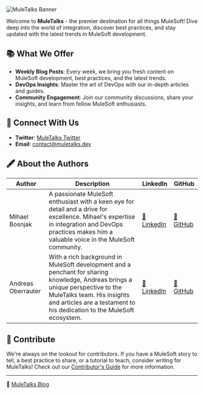 ![MuleTalks Banner](https://muletalks.dev/wp-content/uploads/2023/08/White-Minimalist-Business-Logo-3602288489-e1692105362512.png)

Welcome to **MuleTalks** - the premier destination for all things MuleSoft! Dive deep into the world of integration, discover best practices, and stay updated with the latest trends in MuleSoft development.

## 📚 What We Offer

- **Weekly Blog Posts**: Every week, we bring you fresh content on MuleSoft development, best practices, and the latest trends.
- **DevOps Insights**: Master the art of DevOps with our in-depth articles and guides.
- **Community Engagement**: Join our community discussions, share your insights, and learn from fellow MuleSoft enthusiasts.

## 🤝 Connect With Us

- **Twitter**: [MuleTalks Twitter](https://twitter.com/muletalks)
- **Email**: [contact@muletalks.dev](mailto:contact@muletalks.dev)

## 🖋 About the Authors

| Author | Description | LinkedIn | GitHub |
|--------|-------------|----------|--------|
| Mihael Bosnjak | A passionate MuleSoft enthusiast with a keen eye for detail and a drive for excellence. Mihael's expertise in integration and DevOps practices makes him a valuable voice in the MuleSoft community. | [🔗 LinkedIn](https://www.linkedin.com/in/mihaelbos/) | [🔗 GitHub](https://github.com/mboss37) |
| Andreas Oberrauter | With a rich background in MuleSoft development and a penchant for sharing knowledge, Andreas brings a unique perspective to the MuleTalks team. His insights and articles are a testament to his dedication to the MuleSoft ecosystem. | [🔗 LinkedIn](https://www.linkedin.com/in/andreasoberrauter/) | [🔗 GitHub](https://github.com/aoberrauter) |


## 🤖 Contribute

We're always on the lookout for contributors. If you have a MuleSoft story to tell, a best practice to share, or a tutorial to teach, consider writing for MuleTalks! Check out our [Contributor's Guide](https://github.com/muletalks/public-assets/blob/master/CONTRIBUTING.md) for more information.

---

🔗 [MuleTalks Blog](https://muletalks.dev/)

